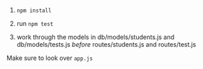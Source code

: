 1) `npm install`

2) run `npm test`

3) work through the models in db/models/students.js and db/models/tests.js *before* routes/students.js and routes/test.js

Make sure to look over `app.js`
